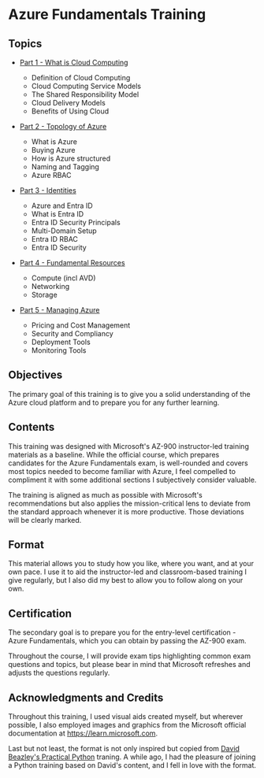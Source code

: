 # Azure Fundamentals Training

## Topics

- [Part 1 - What is Cloud Computing](Content/Part1-CloudComputing.md)
    - Definition of Cloud Computing
    - Cloud Computing Service Models
    - The Shared Responsibility Model 
    - Cloud Delivery Models
    - Benefits of Using Cloud

- [Part 2 - Topology of Azure](Content/Part2-TopologyofAzure.md)
    - What is Azure
    - Buying Azure
    - How is Azure structured
    - Naming and Tagging
    - Azure RBAC

- [Part 3 - Identities](Content/Part3-Identities.md)
    - Azure and Entra ID
    - What is Entra ID
    - Entra ID Security Principals
    - Multi-Domain Setup
    - Entra ID RBAC
    - Entra ID Security

- [Part 4 - Fundamental Resources](Content/Part4-Resources.md)
    - Compute (incl AVD)
    - Networking
    - Storage


- [Part 5 - Managing Azure](Content/Part5-Management.md)
    - Pricing and Cost Management
    - Security and Compliancy
    - Deployment Tools
    - Monitoring Tools

## Objectives

The primary goal of this training is to give you a solid understanding of the Azure cloud platform and to prepare you for any further learning. 

## Contents

This training was designed with Microsoft's AZ-900 instructor-led training materials as a baseline. While the official course, which prepares candidates for the Azure Fundamentals exam, is well-rounded and covers most topics needed to become familiar with Azure, I feel compelled to compliment it with some additional sections I subjectively consider valuable.

The training is aligned as much as possible with Microsoft's recommendations but also applies the mission-critical lens to deviate from the standard approach whenever it is more productive. Those deviations will be clearly marked. 

## Format

This material allows you to study how you like, where you want, and at your own pace. I use it to aid the instructor-led and classroom-based training I give regularly, but I also did my best to allow you to follow along on your own. 

## Certification

The secondary goal is to prepare you for the entry-level certification - Azure Fundamentals, which you can obtain by passing the AZ-900 exam. 

Throughout the course, I will provide exam tips highlighting common exam questions and topics, but please bear in mind that Microsoft refreshes and adjusts the questions regularly.

## Acknowledgments and Credits

Throughout this training, I used visual aids created myself, but wherever possible, I also employed images and graphics from the Microsoft official documentation at https://learn.microsoft.com.

Last but not least, the format is not only inspired but copied from [David Beazley's Practical Python](https://dabeaz-course.github.io/practical-python/) traning. A while ago, I had the pleasure of joining a Python training based on David's content, and I fell in love with the format. 